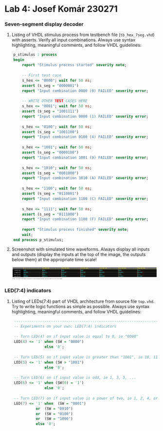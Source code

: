 # Lab 4: Josef Komár 230271

### Seven-segment display decoder

1. Listing of VHDL stimulus process from testbench file (`tb_hex_7seg.vhd`) with asserts. Verify all input combinations. Always use syntax highlighting, meaningful comments, and follow VHDL guidelines:

```vhdl
    p_stimulus : process
    begin
        report "Stimulus process started" severity note;

        -- First test case
        s_hex <= "0000"; wait for 50 ns;
        assert (s_seg = "0000001")
        report "Input combination 0000 (0) FAILED" severity error;

        -- WRITE OTHER TEST CASES HERE
        s_hex <= "0001"; wait for 50 ns;
        assert (s_seg = "1001111")
        report "Input combination 0000 (1) FAILED" severity error;
        
        s_hex <= "0100"; wait for 50 ns;
        assert (s_seg = "1001100")
        report "Input combination 0100 (4) FAILED" severity error;

	    s_hex <= "1001"; wait for 50 ns;
        assert (s_seg = "0000100")
        report "Input combination 1001 (9) FAILED" severity error;
        
	    s_hex <= "1010"; wait for 50 ns;
        assert (s_seg = "0001000")
        report "Input combination 1010 (A) FAILED" severity error;
	
        s_hex <= "1100"; wait for 50 ns;
        assert (s_seg = "0110001")
        report "Input combination 1100 (C) FAILED" severity error;
        
        s_hex <= "1111"; wait for 50 ns;
        assert (s_seg = "0111000")
        report "Input combination 1100 (F) FAILED" severity error;

        report "Stimulus process finished" severity note;
        wait;
    end process p_stimulus;
```

2. Screenshot with simulated time waveforms. Always display all inputs and outputs (display the inputs at the top of the image, the outputs below them) at the appropriate time scale!

   ![your figure](images/edasim4.png)

### LED(7:4) indicators

1. Listing of LEDs(7:4) part of VHDL architecture from source file `top.vhd`. Try to write logic functions as simple as possible. Always use syntax highlighting, meaningful comments, and follow VHDL guidelines:

   ```vhdl
    --------------------------------------------------------------------
    -- Experiments on your own: LED(7:4) indicators

    -- Turn LED(4) on if input value is equal to 0, ie "0000"
    LED(4) <= '1' when (SW = "0000") 
                  else '0';

    -- Turn LED(5) on if input value is greater than "1001", ie 10, 11, 12, ...
    LED(5) <= '1' when (SW > "1001") 
                  else '0'; 

    -- Turn LED(6) on if input value is odd, ie 1, 3, 5, ...
    LED(6) <= '1' when (SW(0) = '1') 
                  else '0'; 

    -- Turn LED(7) on if input value is a power of two, ie 1, 2, 4, or 8
    LED(7) <= '1' when  (SW = "0001")
              or  (SW = "0010")  
              or  (SW = "0100") 
              or  (SW = "1000") 
              else '0';
   ```